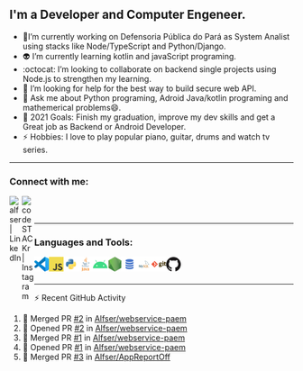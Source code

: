 ## I'm a Developer and Computer Engeneer.

- :space_invader:I’m currently working on Defensoria Pública do Pará as System Analist using stacks like Node/TypeScript and Python/Django.
- :alien: I’m currently learning kotlin and javaScript programing. 
- :octocat: I’m looking to collaborate on backend single projects using Node.js to strengthen my learning.
- 🤔 I’m looking for help for the best way to build secure web API.
- 💬 Ask me about Python programing, Adroid Java/kotlin programing and mathemerical problems😄.
- :pushpin: 2021 Goals: Finish my graduation, improve my dev skills and get a Great job as Backend or Android Developer. 
- ⚡ Hobbies: I love to play popular piano, guitar, drums and watch tv series.

---
### Connect with me:

[<img align="left" alt="alfser | LinkedIn" width="22px" src="https://cdn.jsdelivr.net/npm/simple-icons@v3/icons/linkedin.svg" />][linkedin]
[<img align="left" alt="codeSTACKr | Instagram" width="22px" src="https://cdn.jsdelivr.net/npm/simple-icons@v3/icons/instagram.svg" />][instagram]
<br />
<br />

---

### Languages and Tools:

<img align="left" alt="Visual Studio Code" width="26px" src="https://raw.githubusercontent.com/github/explore/80688e429a7d4ef2fca1e82350fe8e3517d3494d/topics/visual-studio-code/visual-studio-code.png" />
<img align="left" alt="JavaScript" width="26px" src="https://raw.githubusercontent.com/github/explore/80688e429a7d4ef2fca1e82350fe8e3517d3494d/topics/javascript/javascript.png" />
<img align="left" alt="Python" width="26px" src="https://raw.githubusercontent.com/github/explore/80688e429a7d4ef2fca1e82350fe8e3517d3494d/topics/python/python.png" />
<img align="left" alt="Java" width="26px" src="https://raw.githubusercontent.com/github/explore/80688e429a7d4ef2fca1e82350fe8e3517d3494d/topics/java/java.png" />
<img align="left" alt="Android" width="26px" src="https://raw.githubusercontent.com/github/explore/80688e429a7d4ef2fca1e82350fe8e3517d3494d/topics/android/android.png" />
<img align="left" alt="Node.js" width="26px" src="https://raw.githubusercontent.com/github/explore/80688e429a7d4ef2fca1e82350fe8e3517d3494d/topics/nodejs/nodejs.png" />
<img align="left" alt="SQL" width="26px" src="https://raw.githubusercontent.com/github/explore/80688e429a7d4ef2fca1e82350fe8e3517d3494d/topics/sql/sql.png" />
<img align="left" alt="MySQL" width="26px" src="https://raw.githubusercontent.com/github/explore/80688e429a7d4ef2fca1e82350fe8e3517d3494d/topics/mysql/mysql.png" />
<img align="left" alt="Git" width="26px" src="https://raw.githubusercontent.com/github/explore/80688e429a7d4ef2fca1e82350fe8e3517d3494d/topics/git/git.png" />
<img align="left" alt="GitHub" width="26px" src="https://raw.githubusercontent.com/github/explore/78df643247d429f6cc873026c0622819ad797942/topics/github/github.png" />

<br />
<br />

---

:zap: Recent GitHub Activity  

<!--START_SECTION:activity-->
1. 🎉 Merged PR [#2](https://github.com/Alfser/webservice-paem/pull/2) in [Alfser/webservice-paem](https://github.com/Alfser/webservice-paem)
2. 💪 Opened PR [#2](https://github.com/Alfser/webservice-paem/pull/2) in [Alfser/webservice-paem](https://github.com/Alfser/webservice-paem)
3. 🎉 Merged PR [#1](https://github.com/Alfser/webservice-paem/pull/1) in [Alfser/webservice-paem](https://github.com/Alfser/webservice-paem)
4. 💪 Opened PR [#1](https://github.com/Alfser/webservice-paem/pull/1) in [Alfser/webservice-paem](https://github.com/Alfser/webservice-paem)
5. 🎉 Merged PR [#3](https://github.com/Alfser/AppReportOff/pull/3) in [Alfser/AppReportOff](https://github.com/Alfser/AppReportOff)
<!--END_SECTION:activity-->


[instagram]: https://instagram.com/janilsonalfser
[linkedin]: https://www.linkedin.com/in/janilsonalfser
